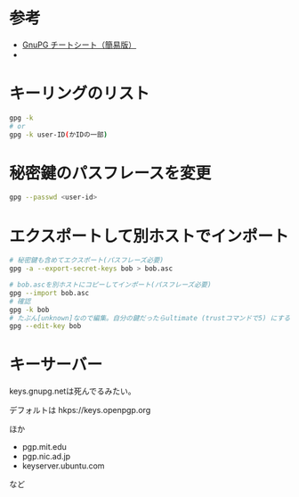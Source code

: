 # 参考
- [GnuPG チートシート（簡易版）](https://zenn.dev/spiegel/articles/20200920-gnupg-cheat-sheet)
- 


# キーリングのリスト

```bash
gpg -k
# or
gpg -k user-ID(かIDの一部)
```

# 秘密鍵のパスフレースを変更

```bash
gpg --passwd <user-id>
```

# エクスポートして別ホストでインポート

```bash
# 秘密鍵も含めてエクスポート(パスフレーズ必要)
gpg -a --export-secret-keys bob > bob.asc

# bob.ascを別ホストにコピーしてインポート(パスフレーズ必要)
gpg --import bob.asc
# 確認
gpg -k bob
# たぶん[unknown]なので編集。自分の鍵だったらultimate (trustコマンドで5) にするとか
gpg --edit-key bob
```

# キーサーバー

keys.gnupg.netは死んでるみたい。

デフォルトは
hkps://keys.openpgp.org

ほか
- pgp.mit.edu
- pgp.nic.ad.jp
- keyserver.ubuntu.com

など
